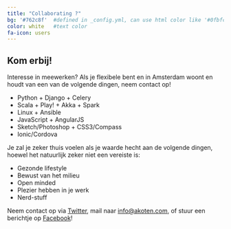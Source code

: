 ```yaml
---
title: "Collaborating ?"
bg: '#762c8f'  #defined in _config.yml, can use html color like '#0fbfcf'
color: white   #text color
fa-icon: users 
---
```


## Kom erbij!

Interesse in meewerken? Als je flexibele bent en in Amsterdam woont en houdt van een van de volgende dingen, neem contact op!

- Python + Django + Celery
- Scala + Play! + Akka + Spark
- Linux + Ansible
- JavaScript + AngularJS
- Sketch/Photoshop + CSS3/Compass
- Ionic/Cordova

Je zal je zeker thuis voelen als je waarde hecht aan de volgende dingen, hoewel het natuurlijk zeker niet een vereiste is:

- Gezonde lifestyle
- Bewust van het milieu
- Open minded
- Plezier hebben in je werk
- Nerd-stuff


Neem contact op via <a href="https://twitter.com/AkotenSocial" target="_blank">Twitter</a>, mail naar <info@akoten.com>, of stuur een berichtje op <a href="https://facebook.com/Akoten" target="_blank">Facebook</a>!
 
 